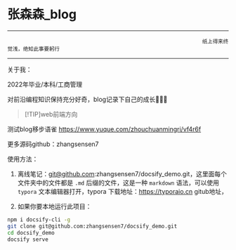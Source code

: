 <h1>张森森_blog</h1>

---

                                                                  纸上得来终觉浅，绝知此事要躬行


---
关于我：

2022年毕业/本科/工商管理

对前沿编程知识保持充分好奇，blog记录下自己的成长👮🏻‍♂️


>[!TIP]web前端方向       

测试blog移步语雀 https://www.yuque.com/zhouchuanmingri/vf4r6f    

更多源码github：zhangsensen7



使用方法：
1. 离线笔记：git@github.com:zhangsensen7/docsify_demo.git，这里面每个文件夹中的文件都是 `.md` 后缀的文件，这是一种 `markdown` 语法，可以使用 `typora` 文本编辑器打开，typora 下载地址：https://typoraio.cn
gitub地址，

2. 如果你要本地运行此项目：
```bash
npm i docsify-cli -g 
git clone git@github.com:zhangsensen7/docsify_demo.git
cd docsify_demo
docsify serve
```

